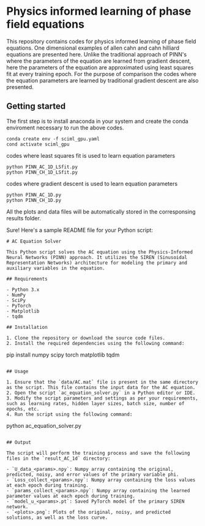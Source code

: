 # Physics informed learning of phase field equations
This repository contains codes for physics informed learning of phase field equations. One dimensional examples of allen cahn and cahn hilliard equations are presented here. Unlike the traditional approach of PINN's where the parameters of the equation are learned from gradient descent, here the parameters of the equation are approximated using least squares fit at every training epoch. For the purpose of comparison the codes where the equation parameters are learned by traditional gradient descent are also presented.


## Getting started
The first step is to install anaconda in your system
and create the conda enviroment necessary to run the above codes.

```
conda create env -f sciml_gpu.yaml
cond activate sciml_gpu
```
codes where least squares fit is used to learn equation parameters
```
python PINN_AC_1D_LSfit.py
python PINN_CH_1D_LSfit.py
```
codes where gradient descent is used to learn equation parameters

```
python PINN_AC_1D.py
python PINN_CH_1D.py
```

All the plots and data files will be automatically stored in the corresponsing results folder.


Sure! Here's a sample README file for your Python script:

```
# AC Equation Solver

This Python script solves the AC equation using the Physics-Informed Neural Networks (PINN) approach. It utilizes the SIREN (Sinusoidal Representation Networks) architecture for modeling the primary and auxiliary variables in the equation.

## Requirements

- Python 3.x
- NumPy
- SciPy
- PyTorch
- Matplotlib
- tqdm

## Installation

1. Clone the repository or download the source code files.
2. Install the required dependencies using the following command:
   ```
   pip install numpy scipy torch matplotlib tqdm
   ```

## Usage

1. Ensure that the `data/AC.mat` file is present in the same directory as the script. This file contains the input data for the AC equation.
2. Open the script `ac_equation_solver.py` in a Python editor or IDE.
3. Modify the script parameters and settings as per your requirements, such as learning rates, hidden layer sizes, batch size, number of epochs, etc.
4. Run the script using the following command:
   ```
   python ac_equation_solver.py
   ```

## Output

The script will perform the training process and save the following files in the `result_AC_1d` directory:

- `U_data_<params>.npy`: Numpy array containing the original, predicted, noisy, and error values of the primary variable phi.
- `Loss_collect_<params>.npy`: Numpy array containing the loss values at each epoch during training.
- `params_collect_<params>.npy`: Numpy array containing the learned parameter values at each epoch during training.
- `model_u_<params>.pt`: Saved PyTorch model of the primary SIREN network.
- `<plots>.png`: Plots of the original, noisy, and predicted solutions, as well as the loss curve.
